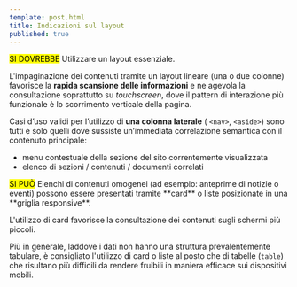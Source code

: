 ```yaml
---
template: post.html
title: Indicazioni sul layout
published: true
---
```


<div class="lg-callout lg-callout-should">
<mark>SI DOVREBBE</mark>
Utilizzare un layout essenziale.
</div>

L'impaginazione dei contenuti tramite un layout lineare (una o due colonne) favorisce la **rapida scansione delle informazioni**
e ne agevola la consultazione soprattutto su *touchscreen*, dove il pattern di interazione più funzionale
è lo scorrimento verticale della pagina.

Casi d’uso validi per l’utilizzo di **una colonna laterale** ( ```<nav>```, ```<aside>```) sono
tutti e solo quelli dove sussiste un’immediata correlazione semantica con il contenuto principale:

- menu contestuale della sezione del sito correntemente visualizzata
- elenco di sezioni / contenuti / documenti correlati

<div class="lg-callout lg-callout-could">
<mark>SI PUÒ</mark>
Elenchi di contenuti omogenei (ad esempio: anteprime di notizie o eventi) possono essere presentati tramite **card** o liste posizionate in una **griglia responsive**.
</div>

L'utilizzo di card favorisce la consultazione dei contenuti sugli schermi più piccoli.

Più in generale, laddove i dati non hanno una struttura prevalentemente tabulare, è consigliato l'utilizzo di card o liste al posto che di tabelle (```table```) che risultano più difficili da rendere fruibili in maniera efficace sui dispositivi mobili.

